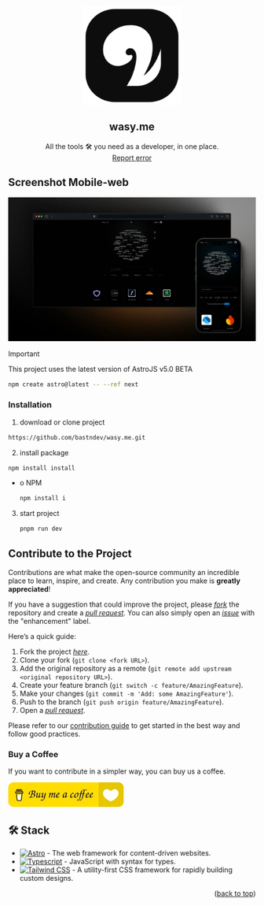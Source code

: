<a name="readme-top"></a>

<div align="center">
<a href="https://x.com/wasy_me">
  <img width="200px" src="https://raw.githubusercontent.com/bastndev/wasy.me/refs/heads/dev/public/assets/github/logo.webp?token=GHSAT0AAAAAACV3BFPNFFAD4H7NCGVF3JGUZX54D2Q" alt="Logo" />
</a>

## wasy.me

All the tools 🛠️ you need as a developer, in one place.\
[Report error](https://github.com/bastndev/wasy.me/issues)

</div>

## Screenshot Mobile-web

![Screenshot](https://raw.githubusercontent.com/bastndev/wasy.me/refs/heads/dev/public/assets/github/screenshot.webp?token=GHSAT0AAAAAACV3BFPNMRF7AH4YOM5L4LCWZX533NA)

> [!IMPORTANT]
> This project uses the latest version of AstroJS v5.0 BETA

  ```sh
  npm create astro@latest -- --ref next
  ```

### Installation

1. download or clone project

  ```sh
  https://github.com/bastndev/wasy.me.git
  ```

2. install package

  ```sh
  npm install install
  ```

- o NPM

  ```sh
  npm install i
  ```

3. start project

   ```sh
   pnpm run dev
   ```

## Contribute to the Project

Contributions are what make the open-source community an incredible place to learn, inspire, and create. Any contribution you make is **greatly appreciated**!

If you have a suggestion that could improve the project, please [_fork_](https://github.com/bastndev/wasy.me/fork) the repository and create a [_pull request_](https://github.com/bastndev/wasy.me/pulls). You can also simply open an [_issue_](https://github.com/bastndev/wasy.me/issues) with the "enhancement" label.

Here’s a quick guide:

1. Fork the project [_here_](https://github.com/bastndev/wasy.me/fork).
2. Clone your fork (`git clone <fork URL>`).
3. Add the original repository as a remote (`git remote add upstream <original repository URL>`).
4. Create your feature branch (`git switch -c feature/AmazingFeature`).
5. Make your changes (`git commit -m 'Add: some AmazingFeature'`).
6. Push to the branch (`git push origin feature/AmazingFeature`).
7. Open a [_pull request_](https://github.com/bastndev/wasy.me/pulls).

Please refer to our [contribution guide](https://github.com/bastndev/wasy.me/blob/main/Contributors.md) to get started in the best way and follow good practices.

### Buy a Coffee

If you want to contribute in a simpler way, you can buy us a coffee.

[![buy a coffee](https://raw.githubusercontent.com/bastndev/wasy.me/refs/heads/dev/public/assets/img/buymeacoffe.webp?token=GHSAT0AAAAAACV3BFPMKB4PMDK4TCXLTCQ2ZX54ATA)](https://buymeacoffee.com/bastndev)

## 🛠️ Stack

- [![Astro][astro-badge]][astro-url] - The web framework for content-driven websites.
- [![Typescript][typescript-badge]][typescript-url] - JavaScript with syntax for types.
- [![Tailwind CSS][tailwind-badge]][tailwind-url] - A utility-first CSS framework for rapidly building custom designs.

<p align="right">(<a href="#readme-top">back to top</a>)</p>

[astro-url]: https://astro.build/
[typescript-url]: https://www.typescriptlang.org/
[tailwind-url]: https://tailwindcss.com/
[astro-badge]: https://img.shields.io/badge/Astro-fff?style=for-the-badge&logo=astro&logoColor=bd303a&color=352563
[typescript-badge]: https://img.shields.io/badge/Typescript-007ACC?style=for-the-badge&logo=typescript&logoColor=white&color=blue
[tailwind-badge]: https://img.shields.io/badge/Tailwind-ffffff?style=for-the-badge&logo=tailwindcss&logoColor=38bdf8
